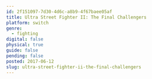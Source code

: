 ```yaml
---
id: 2f151097-7d30-4d6c-a8b9-4f67baee05af
title: Ultra Street Fighter II: The Final Challengers
platform: switch
genre:
  - fighting
digital: false
physical: true
guide: false
pending: false
posted: 2017-06-12
slug: ultra-street-fighter-ii-the-final-challengers
---
```

